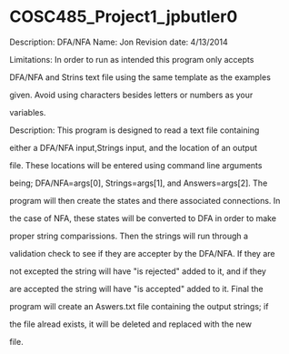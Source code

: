 COSC485_Project1_jpbutler0
==========================
Description: DFA/NFA
Name: Jon
Revision date: 4/13/2014


Limitations: In order to run as intended this program only accepts 

DFA/NFA and Strins text file using the same template as the examples 

given. Avoid using characters besides letters or numbers as your 

variables. 



Description: This program is designed to read a text file containing 

either a DFA/NFA input,Strings input, and the location of an output 

file. These locations will be entered using command line arguments 

being; DFA/NFA=args[0], Strings=args[1], and Answers=args[2]. The 

program will then create the states and there associated connections. In 

the case of NFA, these states will be converted to DFA in order to make 

proper string comparissions. Then the strings will run through a 

validation check to see if they are accepter by the DFA/NFA. If they are 

not excepted the string will have "is rejected" added to it, and if they 

are accepted the string will have "is accepted" added to it. Final the 

program will create an Aswers.txt file containing the output strings; if 

the file alread exists, it will be deleted and replaced with the new 

file. 
